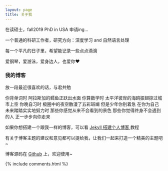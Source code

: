 ```yaml
---
layout: page
title: 关于我 
---
```


在读硕士，fall2019 PhD in USA 申请ing...
<p>
一个普通的科研工作者，研究方向：深度学习 and 自然语言处理
<p>
每一个平凡的日子里，希望能记录一些点点滴滴
<p>
爱钢琴，爱游泳，爱身边人，也爱你❤️

<p>

<h3> 我的博客 </h3>  
<p>
放一段最近很喜欢的话，与君共勉
<p>
你背单词时   
阿拉斯加的鳕鱼正跃出水面   
你算数学时   
太平洋彼岸的海鸥振翅掠过城市上空   
你晚自习时   
极圈中的夜空散漫了五彩斑斓   
但是少年你别着急   
在你为自己未来踏踏实实地努力时   
那些你感觉从来不会看到的景色   
那些你觉得终身不会遇到的人   
正一步步向你走来  
<p>

如果你想搭建一个跟我一样的博客，可以看 
<a href="/2016/10/jekyll_tutorials1/"> Jekyll 搭建个人博客 </a>
教程

<p>

有关于博客主题的建议和意见都可以提给我，让我们一起来打造一个精美的主题吧~ 

<p> 

博客源码在 <a target="_blank" href='https://github.com/leopardpan/leopardpan.github.io/'>Github</a> 上，欢迎使用~

<p> 

<p> 

<p> 


{% include comments.html %}

